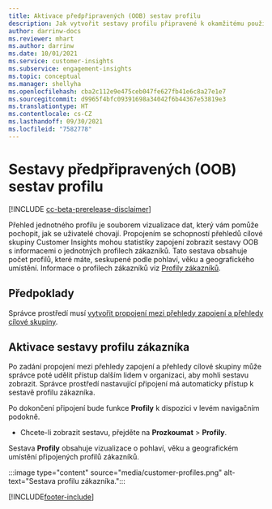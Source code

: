 ```yaml
---
title: Aktivace předpřipravených (OOB) sestav profilu
description: Jak vytvořit sestavy profilu připravené k okamžitému použití (OOB) seskupené podle pohlaví, věku a kraje nebo oblasti původu.
author: darrinw-docs
ms.reviewer: mhart
ms.author: darrinw
ms.date: 10/01/2021
ms.service: customer-insights
ms.subservice: engagement-insights
ms.topic: conceptual
ms.manager: shellyha
ms.openlocfilehash: cba2c112e9e475ceb047fe627fb41e6c8a27e1e7
ms.sourcegitcommit: d9965f4bfc09391698a34042f6b44367e53819e3
ms.translationtype: HT
ms.contentlocale: cs-CZ
ms.lasthandoff: 09/30/2021
ms.locfileid: "7582778"
---
```

# <a name="out-of-box-oob-unified-profile-reports"></a>Sestavy předpřipravených (OOB) sestav profilu

[!INCLUDE [cc-beta-prerelease-disclaimer](includes/cc-beta-prerelease-disclaimer.md)]

Přehled jednotného profilu je souborem vizualizace dat, který vám pomůže pochopit, jak se uživatelé chovají. Propojením se schopností přehledů cílové skupiny Customer Insights mohou statistiky zapojení zobrazit sestavy OOB s informacemi o jednotných profilech zákazníků. Tato sestava obsahuje počet profilů, které máte, seskupené podle pohlaví, věku a geografického umístění. Informace o profilech zákazníků viz [Profily zákazníků](../audience-insights/customer-profiles.md).

## <a name="prerequisites"></a>Předpoklady

Správce prostředí musí [vytvořit propojení mezi přehledy zapojení a přehledy cílové skupiny](integrate-audience-insights-engagement-insights.md).

## <a name="enable-the-customer-profile-report"></a>Aktivace sestavy profilu zákazníka

Po zadání propojení mezi přehledy zapojení a přehledy cílové skupiny může správce poté udělit přístup dalším lidem v organizaci, aby mohli sestavu zobrazit. Správce prostředí nastavující připojení má automaticky přístup k sestavě profilu zákazníka. 

Po dokončení připojení bude funkce **Profily** k dispozici v levém navigačním podokně. 

- Chcete-li zobrazit sestavu, přejděte na **Prozkoumat** > **Profily**.

Sestava **Profily** obsahuje vizualizace o pohlaví, věku a geografickém umístění připojených profilů zákazníků.

:::image type="content" source="media/customer-profiles.png" alt-text="Sestava profilu zákazníka.":::

[!INCLUDE[footer-include](../includes/footer-banner.md)]

